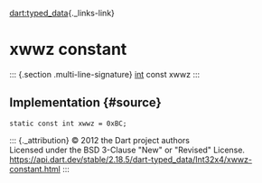 [dart:typed\_data](../../dart-typed_data/dart-typed_data-library){._links-link}

xwwz constant
=============

::: {.section .multi-line-signature}
[int](../../dart-core/int-class) const xwwz
:::

Implementation {#source}
--------------

``` {.language-dart data-language="dart"}
static const int xwwz = 0xBC;
```

::: {._attribution}
© 2012 the Dart project authors\
Licensed under the BSD 3-Clause \"New\" or \"Revised\" License.\
<https://api.dart.dev/stable/2.18.5/dart-typed_data/Int32x4/xwwz-constant.html>
:::

